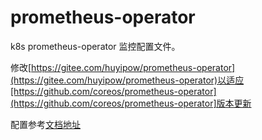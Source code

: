 # prometheus-operator
k8s prometheus-operator 监控配置文件。

修改[https://gitee.com/huyipow/prometheus-operator](https://gitee.com/huyipow/prometheus-operator)以适应[https://github.com/coreos/prometheus-operator](https://github.com/coreos/prometheus-operator]版本更新

配置参考[文档地址](https://www.kancloud.cn/huyipow/prometheus/527093)


